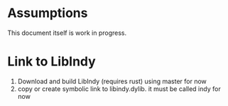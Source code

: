 ﻿# Assumptions
This document itself is work in progress.  

# Link to LibIndy
1. Download and build LibIndy (requires rust) using master for now
2. copy or create symbolic link to libindy.dylib.  it must be called indy for now